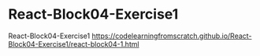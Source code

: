 # React-Block04-Exercise1
React-Block04-Exercise1 https://codelearningfromscratch.github.io/React-Block04-Exercise1/react-block04-1.html
